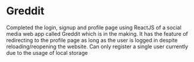 # Greddit
Completed the login, signup and profile page using ReactJS of a social media web app called Greddit which is in the making. It has the feature of redirecting to the profile page as long as the user is logged in despite reloading/reopening the website. Can only register a single user currently due to the usage of local storage
